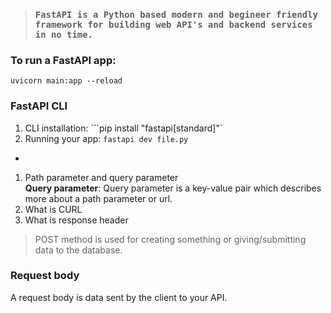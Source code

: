 > ### **`FastAPI is a Python based modern and begineer friendly framework for building web API's and backend services in no time.`**

### To run a FastAPI app:

`uvicorn main:app --reload`

### FastAPI CLI

1. CLI installation: ```pip install "fastapi[standard]"`
2. Running your app: `fastapi dev file.py`

-

1. Path parameter and query parameter  
   **Query parameter**: Query parameter is a key-value pair which describes more about a path parameter or url.
2. What is CURL
3. What is response header

> POST method is used for creating something or giving/submitting data to the database.

### Request body

A request body is data sent by the client to your API.
